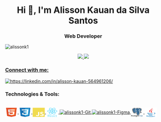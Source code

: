 <h1 align="center">Hi 👋, I'm Alisson Kauan da Silva Santos</h1>
<h3 align="center">Web Developer</h3>

<p align="left">   
<img src="https://komarev.com/ghpvc/?username=alissonk1&label=Profile%20views&color=0e75b6&style=flat" alt="alissonk1" /> </p>

<div align="center">
  <a href="https://github.com/alissonk1">
  <img height="160em" src="https://github-readme-stats.vercel.app/api?username=alissonk1&show_icons=true&theme=dark&include_all_commits=true&count_private=true"/>
  <img height="160em" src="https://github-readme-stats.vercel.app/api/top-langs/?username=alissonk1&layout=compact&langs_count=7&theme=dark"/>
</div>

<h3 align="left">Connect with me:</h3>
<a href="https://linkedin.com/in/alisson-kauan-564961206/" target="blank">  
<img align="center" src="https://raw.githubusercontent.com/rahuldkjain/github-profile-readme-generator/master/src/images/icons/Social/linked-in-alt.svg" alt="https://linkedin.com/in/alisson-kauan-564961206/" height="30" width="40" /></a>


<h3 align="left">Technologies & Tools:</h3>
<p align="left"> <a href="https://www.w3schools.com/css/" target="_blank" rel="noreferrer">  
  
<div style="display: inline_block"><br>
        <img align="center" alt="alissonk1-HTML" height="30" width="40" src="https://raw.githubusercontent.com/devicons/devicon/master/icons/html5/html5-original.svg">
        <img align="center" alt="alissonk1-CSS" height="30" width="40" src="https://raw.githubusercontent.com/devicons/devicon/master/icons/css3/css3-original.svg">
        <img align="center" alt="alissonk1-JS" height="30" width="40" src="https://raw.githubusercontent.com/devicons/devicon/master/icons/javascript/javascript-plain.svg">
        <img align="center" alt="alissonk1-Reactjs" height="30" width="40" src="https://raw.githubusercontent.com/devicons/devicon/master/icons/react/react-original-wordmark.svg"> 
        <img align="center" alt="alissonk1-Git" height="30" width="40" src="https://cdn.worldvectorlogo.com/logos/git-icon.svg">
        <img align="center" alt="alissonk1-Figma" height="30" width="40" src="https://www.vectorlogo.zone/logos/figma/figma-icon.svg"> 
      <a href="https://www.postgresql.org" target="_blank" rel="noreferrer"> 
      <img align="center" src="https://raw.githubusercontent.com/devicons/devicon/master/icons/postgresql/postgresql-original-wordmark.svg" alt="postgresql" width="40" height="30"/>       </a>
      <a href="https://www.java.com" target="_blank" rel="noreferrer"> <img align="center" src="https://raw.githubusercontent.com/devicons/devicon/master/icons/java/java-original.svg" alt="java" width="40" height="30"/> </a> 
</div>







